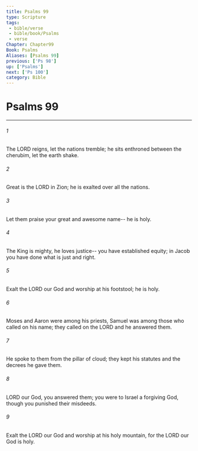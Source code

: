 ```yaml
---
title: Psalms 99
type: Scripture
tags:
 - bible/verse
 - bible/book/Psalms
 - verse
Chapter: Chapter99
Book: Psalms
Aliases: [Psalms 99]
previous: ['Ps 98']
up: ['Psalms']
next: ['Ps 100']
category: Bible
---
```

# Psalms 99

***


###### 1 
The LORD reigns, let the nations tremble; he sits enthroned between the cherubim, let the earth shake. 

###### 2 
Great is the LORD in Zion; he is exalted over all the nations. 

###### 3 
Let them praise your great and awesome name-- he is holy. 

###### 4 
The King is mighty, he loves justice-- you have established equity; in Jacob you have done what is just and right. 

###### 5 
Exalt the LORD our God and worship at his footstool; he is holy. 

###### 6 
Moses and Aaron were among his priests, Samuel was among those who called on his name; they called on the LORD and he answered them. 

###### 7 
He spoke to them from the pillar of cloud; they kept his statutes and the decrees he gave them. 

###### 8 
LORD our God, you answered them; you were to Israel a forgiving God, though you punished their misdeeds. 

###### 9 
Exalt the LORD our God and worship at his holy mountain, for the LORD our God is holy. 
